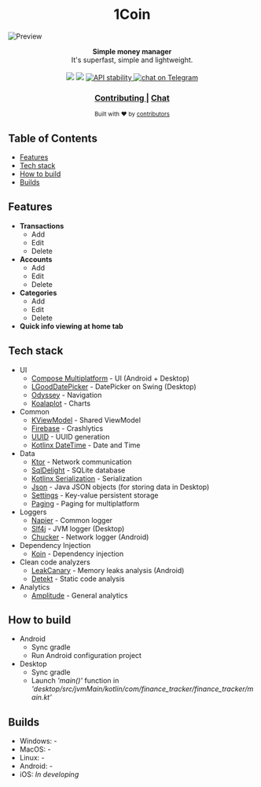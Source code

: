 <h1 align="center">1Coin</h1>

![Preview](https://github.com/VitalyPeryatin/1Coin/blob/develop/images/preview.png)

<div align="center">
  <strong>Simple money manager</strong>
</div>
<div align="center">
  It's superfast, simple and lightweight.
</div>

<br />

<div align="center">
  <!-- Contributors -->
  <a href="https://github.com/VitalyPeryatin/FinanceTracker/graphs/contributors" alt="Contributors">
        <img src="https://img.shields.io/github/contributors/VitalyPeryatin/FinanceTracker" /></a>
  <!-- Build status -->
  <a href="https://github.com/VitalyPeryatin/FinanceTracker/actions/workflows/android.yml" alt="Build status">
        <img src="https://img.shields.io/github/actions/workflow/status/VitalyPeryatin/FinanceTracker/android.yml" /></a>
  <!-- Stability -->
  <a href="https://nodejs.org/api/documentation.html#documentation_stability_index">
    <img src="https://img.shields.io/badge/stability-experimental-orange.svg?style=flat-square"
      alt="API stability" />
  </a>
  <a href="https://t.me/+FFK1aCS6uJs1NTBi">
        <img src="https://img.shields.io/badge/Telegram-2CA5E0?logo=telegram&logoColor=white"
            alt="chat on Telegram"></a>
</div>

<div align="center">
  <h3>
    <a href="https://github.com/VitalyPeryatin/1Coin/blob/develop/CONTRIBUTING.md">
      Contributing
    </a>
    <span> | </span>
    <a href="https://t.me/+FFK1aCS6uJs1NTBi">
      Chat
    </a>
  </h3>
</div>

<div align="center">
  <sub>Built with ❤︎ by
    <a href="https://github.com/VitalyPeryatin/FinanceTracker/graphs/contributors">
      contributors
    </a>
  </sub>
</div>

## Table of Contents
- [Features](#features)
- [Tech stack](#tech-stack)
- [How to build](#how-to-build)
- [Builds](#builds)

## Features
- __Transactions__
    - Add
    - Edit
    - Delete
- __Accounts__
    - Add
    - Edit
    - Delete
- __Categories__
    - Add
    - Edit
    - Delete
- __Quick info viewing at home tab__

## Tech stack
- UI
  - [Compose Multiplatform](https://github.com/JetBrains/compose-jb) - UI (Android + Desktop)
  - [LGoodDatePicker](https://github.com/LGoodDatePicker/LGoodDatePicker) - DatePicker on Swing (Desktop)
  - [Odyssey](https://github.com/AlexGladkov/Odyssey) - Navigation
  - [Koalaplot](https://github.com/KoalaPlot/koalaplot-core) - Charts
- Common
  - [KViewModel](https://github.com/adeo-opensource/kviewmodel--mpp) - Shared ViewModel
  - [Firebase](https://firebase.google.com) - Crashlytics
  - [UUID](https://github.com/benasher44/uuid) - UUID generation
  - [Kotlinx DateTime](https://github.com/Kotlin/kotlinx-datetime) - Date and Time
- Data
  - [Ktor](https://ktor.io/docs/welcome.html) - Network communication
  - [SqlDelight](https://github.com/cashapp/sqldelight) - SQLite database
  - [Kotlinx Serialization](https://github.com/Kotlin/kotlinx.serialization) - Serialization
  - [Json](https://mvnrepository.com/artifact/org.json/json/20210307) - Java JSON objects (for storing data in Desktop)
  - [Settings](https://github.com/russhwolf/multiplatform-settings) - Key-value persistent storage
  - [Paging](https://github.com/cashapp/multiplatform-paging) - Paging for multiplatform
- Loggers
  - [Napier](https://github.com/AAkira/Napier) - Common logger
  - [Slf4j](https://www.slf4j.org) - JVM logger (Desktop)
  - [Chucker](https://github.com/ChuckerTeam/chucker) - Network logger (Android)
- Dependency Injection
  - [Koin](https://insert-koin.io) - Dependency injection
- Clean code analyzers
  - [LeakCanary](https://square.github.io/leakcanary) - Memory leaks analysis (Android)
  - [Detekt](https://github.com/detekt/detekt) - Static code analysis
- Analytics
  - [Amplitude](https://www.docs.developers.amplitude.com/getting-started) - General analytics

## How to build
- Android
    - Sync gradle
    - Run Android configuration project
- Desktop
    - Sync gradle
    - Launch <i>'main()'</i> function in <i>'desktop/src/jvmMain/kotlin/com/finance_tracker/finance_tracker/main.kt'</i>

## Builds
- Windows: -
- MacOS: -
- Linux: -
- Android: -
- iOS: <i>In developing</i>
